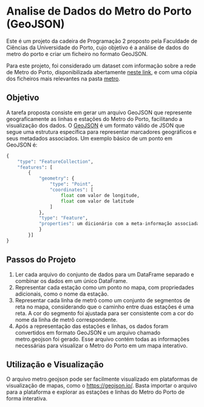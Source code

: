 # Analise de Dados do Metro do Porto (GeoJSON)
Este é um projeto da cadeira de Programação 2 proposto pela Faculdade de Ciências da Universidade do Porto, cujo objetivo é a análise de dados do metro do porto e criar um ficheiro no formato GeoJSON.

Para este projeto, foi considerado um dataset com informação sobre a rede de Metro do Porto, disponibilizada abertamente [neste link](https://opendata.porto.digital/ne/dataset/horarios-paragens-e-rotas-em-formato-gtfs), e com uma cópia dos ficheiros mais relevantes na pasta [metro](metro).

## Objetivo

A tarefa proposta consiste em gerar um arquivo GeoJSON que represente geograficamente as linhas e estações do Metro do Porto, facilitando a visualização dos dados. O  [GeoJSON](https://geojson.org/) é um formato válido de JSON que segue uma estrutura específica para representar marcadores geográficos e seus metadados associados. Um exemplo básico de um ponto em GeoJSON é:
```python
{
    "type": "FeatureCollection", 
    "features": [
        {
            "geometry": {
                "type": "Point", 
                "coordinates": [
                    float com valor de longitude, 
                    float com valor de latitude
                ]
            }, 
            "type": "Feature", 
            "properties": um dicionário com a meta-informação associada ao ponto geográfico
            }
        }]
}
```
  
## Passos do Projeto
  
1. Ler cada arquivo do conjunto de dados para um DataFrame separado e combinar os dados em um único DataFrame.
2. Representar cada estação como um ponto no mapa, com propriedades adicionais, como o nome da estação.
3. Representar cada linha de metrô como um conjunto de segmentos de reta no mapa, considerando que o caminho entre duas estações é uma reta. A cor do segmento foi ajustada para ser consistente com a cor do nome da linha de metrô correspondente.
4. Após a representação das estações e linhas, os dados foram convertidos em formato GeoJSON e um arquivo chamado metro.geojson foi gerado. Esse arquivo contém todas as informações necessárias para visualizar o Metro do Porto em um mapa interativo.
  
## Utilização e Visualização
  
O arquivo metro.geojson pode ser facilmente visualizado em plataformas de visualização de mapas, como o <https://geojson.io/>. Basta importar o arquivo para a plataforma e explorar as estações e linhas do Metro do Porto de forma interativa.

